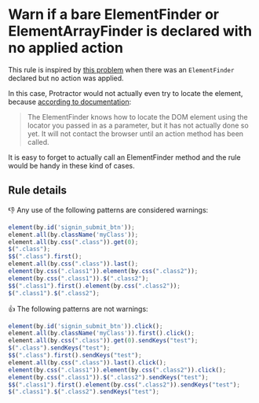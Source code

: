 # Warn if a bare ElementFinder or ElementArrayFinder is declared with no applied action

This rule is inspired by [this problem](https://stackoverflow.com/questions/44841276/e2e-testing-in-protractor-signin) when there was an `ElementFinder` declared but no action was applied.

In this case, Protractor would not actually even try to locate the element, because [according to documentation](http://www.protractortest.org/#/locators#actions):

> The ElementFinder knows how to locate the DOM element using the locator you passed in as a parameter, but it has not actually done so yet. 
> It will not contact the browser until an action method has been called.

It is easy to forget to actually call an ElementFinder method and the rule would be handy in these kind of cases.

## Rule details


:thumbsdown: Any use of the following patterns are considered warnings:

```js
element(by.id('signin_submit_btn'));
element.all(by.className('myClass'));
element.all(by.css(".class")).get(0);
$(".class");
$$(".class").first();
element.all(by.css(".class")).last();
element(by.css(".class1")).element(by.css(".class2"));
element(by.css(".class1")).$(".class2");
$$(".class1").first().element(by.css(".class2"));
$(".class1").$(".class2");
```

:thumbsup: The following patterns are not warnings:

```js
element(by.id('signin_submit_btn')).click();
element.all(by.className('myClass')).first().click();
element.all(by.css(".class")).get(0).sendKeys("test");
$(".class").sendKeys("test");
$$(".class").first().sendKeys("test");
element.all(by.css(".class")).last().click();
element(by.css(".class1")).element(by.css(".class2")).click();
element(by.css(".class1")).$(".class2").sendKeys("test");
$$(".class1").first().element(by.css(".class2")).sendKeys("test");
$(".class1").$(".class2").sendKeys("test");
```

